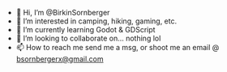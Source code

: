 - 👋 Hi, I’m @BirkinSornberger
- 👀 I’m interested in camping, hiking, gaming, etc.
- 🌱 I’m currently learning Godot & GDScript
- 💞️ I’m looking to collaborate on... nothing lol
- 📫 How to reach me send me a msg, or shoot me an email @ bsornbergerx@gmail.com

<!---
BirkinSornberger/BirkinSornberger is a ✨ special ✨ repository because its `README.md` (this file) appears on your GitHub profile.
You can click the Preview link to take a look at your changes.
--->
